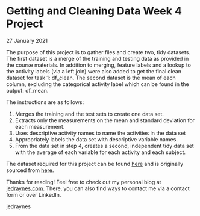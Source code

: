 # Getting and Cleaning Data Week 4 Project
27 January 2021

The purpose of this project is to gather files and create two, tidy datasets. The first dataset is a merge of the training and testing data as provided in the course materials. In addition to merging, feature labels and a lookup to the activity labels (via a left join) were also added to get the final clean dataset for task 1: df_clean. The second dataset is the mean of each column, excluding the categorical activity label which can be found in the output: df_mean.

The instructions are as follows:
1. Merges the training and the test sets to create one data set.
2. Extracts only the measurements on the mean and standard deviation for each measurement. 
3. Uses descriptive activity names to name the activities in the data set
4. Appropriately labels the data set with descriptive variable names. 
5. From the data set in step 4, creates a second, independent tidy data set with the average of each variable for each activity and each subject.

The dataset required for this project can be found [here](https://d396qusza40orc.cloudfront.net/getdata%2Fprojectfiles%2FUCI%20HAR%20Dataset.zip) and is originally sourced from [here](http://archive.ics.uci.edu/ml/datasets/Human+Activity+Recognition+Using+Smartphones).

Thanks for reading! Feel free to check out my personal blog at [jedraynes.com](jedraynes.com). There, you can also find ways to contact me via a contact form or over LinkedIn.

jedraynes
